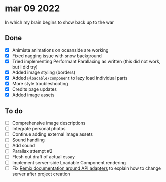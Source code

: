 # mar 09 2022

In which my brain begins to show back up to the war

## Done
- [x] Animista animations on oceanside are working 
- [x] Fixed nagging issue with snow background
- [x] Tried implementing Performant Parallaxing as written (this did not work, but I did try)
- [x] Added image styling (borders)
- [x] Added `@loadable/component` to lazy load individual parts 
- [x] More style troubleshooting 
- [x] Credits page updates
- [x] Added image assets

## To do 
- [ ] Comprehensive image descriptions
- [ ] Integrate personal photos
- [ ] Continue adding external image assets
- [ ] Sound handling
- [ ] Add sound
- [ ] Parallax attempt #2
- [ ] Flesh out draft of actual essay
- [ ] Implement server-side Loadable Component rendering
- [ ] Fix [Remix documentation around API adapters](https://remix.run/docs/getting-started/v1/other-api/adapter) to explain how to change server after project creation